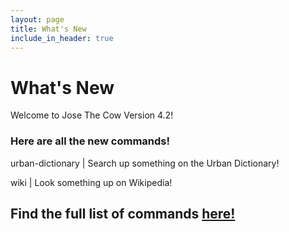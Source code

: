 ```yaml
---
layout: page
title: What's New
include_in_header: true
---
```

# What's New
Welcome to Jose The Cow Version 4.2!

### Here are all the new commands!

urban-dictionary | Search up something on the Urban Dictionary!

wiki | Look something up on Wikipedia!

## Find the full list of commands [here!](https://josethecow.ml/v4dot2features)
